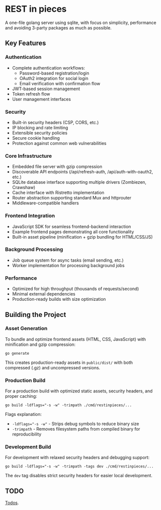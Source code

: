 # REST in pieces

A one-file golang server using sqlite, with focus on simplicity, performance and avoiding 3-party packages as much as possible.

## Key Features

### Authentication
- Complete authentication workflows:
  - Password-based registration/login
  - OAuth2 integration for social login
  - Email verification with confirmation flow
- JWT-based session management
- Token refresh flow
- User management interfaces

### Security
- Built-in security headers (CSP, CORS, etc.)
- IP blocking and rate limiting
- Extensible security policies
- Secure cookie handling
- Protection against common web vulnerabilities

### Core Infrastructure
- Embedded file server with gzip compression
- Discoverable API endpoints (/api/refresh-auth, /api/auth-with-oauth2, etc.)
- SQLite database interface supporting multiple drivers (Zombiezen, Crawshaw)
- Cache interface with Ristretto implementation
- Router abstraction supporting standard Mux and httprouter
- Middleware-compatible handlers

### Frontend Integration
- JavaScript SDK for seamless frontend-backend interaction
- Example frontend pages demonstrating all core functionality
- Built-in asset pipeline (minification + gzip bundling for HTML/CSS/JS)

### Background Processing  
- Job queue system for async tasks (email sending, etc.)
- Worker implementation for processing background jobs

### Performance
- Optimized for high throughput (thousands of requests/second)
- Minimal external dependencies
- Production-ready builds with size optimization


## Building the Project

### Asset Generation
To bundle and optimize frontend assets (HTML, CSS, JavaScript) with minification and gzip compression:

    go generate

This creates production-ready assets in `public/dist/` with both compressed (.gz) and uncompressed versions.

### Production Build
For a production build with optimized static assets, security headers, and proper caching:

    go build -ldflags="-s -w" -trimpath ./cmd/restinpieces/...

Flags explanation:
- `-ldflags="-s -w"` - Strips debug symbols to reduce binary size
- `-trimpath` - Removes filesystem paths from compiled binary for reproducibility

### Development Build
For development with relaxed security headers and debugging support:

    go build -ldflags="-s -w" -trimpath -tags dev ./cmd/restinpieces/...

The `dev` tag disables strict security headers for easier local development.


## TODO

[Todos](doc/TODO.md).

